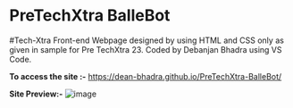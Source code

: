 # PreTechXtra BalleBot
#Tech-Xtra
 Front-end Webpage designed by using HTML and CSS only as given in sample for Pre TechXtra 23.  Coded by Debanjan  Bhadra using VS Code.

 **To access the site :-**
 https://dean-bhadra.github.io/PreTechXtra-BalleBot/

 **Site Preview:-**
 ![image](https://github.com/Dean-Bhadra/PreTechXtra-BalleBot/assets/77072296/fa3179d4-04db-4b98-a1e4-03670a9e828a)

